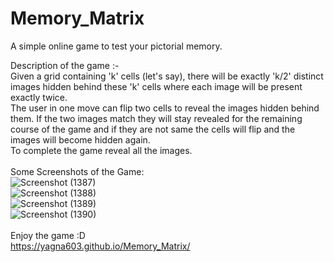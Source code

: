 # Memory_Matrix

A simple online game to test your pictorial memory.

Description of the game :- 
<br>
Given a grid containing  'k' cells (let's say), there will be exactly 'k/2' distinct images hidden behind these 'k' cells where each image will be present exactly twice.
<br>
The user in one move can flip two cells to reveal the images hidden behind them. If the two images match they will stay revealed for the remaining course of the game and if they are not same the cells will flip and the images will become hidden again.
<br>
To complete the game reveal all the images.
<br>
<br>
Some Screenshots of the Game:
<br>
![Screenshot (1387)](https://user-images.githubusercontent.com/84460990/188698240-f36adece-fc73-4203-8901-89a0625e2e87.png)
<br>
![Screenshot (1388)](https://user-images.githubusercontent.com/84460990/188698295-62ee752d-6a76-4217-ace0-2d1645472683.png)
<br>
![Screenshot (1389)](https://user-images.githubusercontent.com/84460990/188698340-8e64cee7-de9a-43c7-ac2f-4a97ec4cb8f2.png)
<br>
![Screenshot (1390)](https://user-images.githubusercontent.com/84460990/188698380-ca2aef46-5dab-4496-ad87-c536d027d348.png)
<br>
<br>
Enjoy the game :D 
<br>
https://yagna603.github.io/Memory_Matrix/

